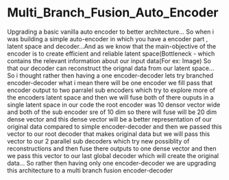 # Multi_Branch_Fusion_Auto_Encoder
Upgrading a basic vanilla auto encoder  to  better architecture...
So when i was building a simple auto-encoder in which you have a encoder part , latent space and decoder...And as we know that the main-objective of the encoder is to create efficient and reliable latent space(Bottleneck - which contains the relevant information about  our input data(For ex: Image) So that our decoder can reconstruct the orignal data from our latent space...
So i thought rather then having a one encoder-decoder lets try branched encoder-decoder what i mean there will be one encoder we fill pass that encoder output to two parralel sub encoders which try to explore more of the encoders latent space and then we will fuse both of there ouputs in a single latent space in our code the root encoder was 10 densor vector wide and both of the sub encoder sre of 10 dim so there will fuse will be 20 dim dense vector and this dense vector will be a better representation of our original data compared to simple encoder-decoder and then we passed this vector to our root decoder that makes original data but we will pass this vector to our 2 parallel sub decoders which try new possiblity of reconstructions and then fuse there outputs to one dense vector and then we pass this vector to our last global decoder which will create the original data...
So rather then having only one encoder-decoder we are upgrading this architecture to a multi branch fusion encoder-decoder
